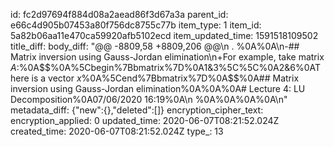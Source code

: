 id: fc2d97694f884d08a2aead86f3d67a3a
parent_id: e66c4d905b07453a80f756dc8755c77b
item_type: 1
item_id: 5a82b06aa11e470ca59920afb5102ecd
item_updated_time: 1591518109502
title_diff: 
body_diff: "@@ -8809,58 +8809,206 @@\n . %0A%0A\n-## Matrix inversion using Gauss-Jordan elimination\n+For example, take matrix $A$:%0A$$%0A%5Cbegin%7Bbmatrix%7D%0A1&3%5C%5C%0A2&6%0AThere is a vector $x$%0A%5Cend%7Bbmatrix%7D%0A$$%0A## Matrix inversion using Gauss-Jordan elimination%0A%0A%0A# Lecture 4: LU Decomposition%0A07/06/2020 16:19%0A\n %0A%0A%0A%0A\n"
metadata_diff: {"new":{},"deleted":[]}
encryption_cipher_text: 
encryption_applied: 0
updated_time: 2020-06-07T08:21:52.024Z
created_time: 2020-06-07T08:21:52.024Z
type_: 13